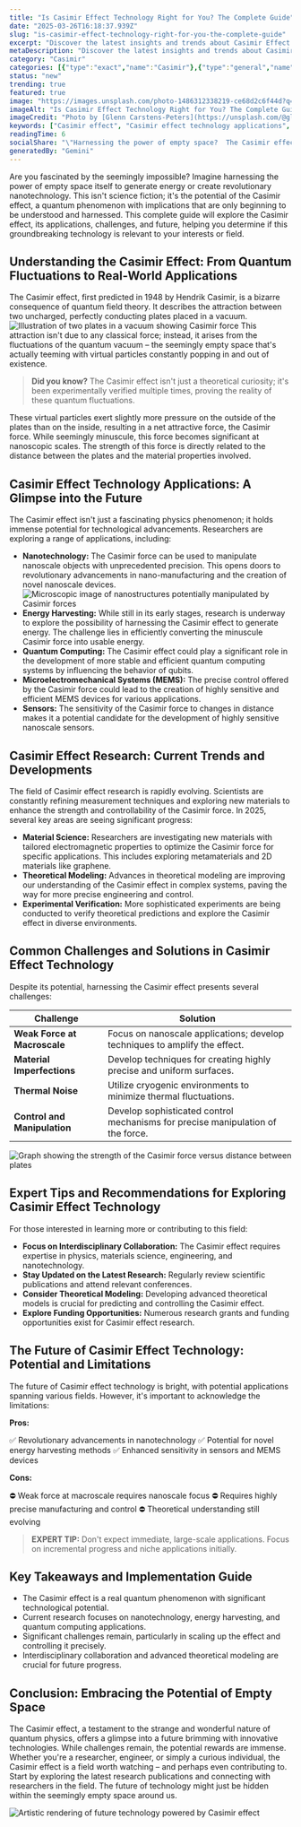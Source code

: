 ```yaml
---
title: "Is Casimir Effect Technology Right for You? The Complete Guide"
date: "2025-03-26T16:18:37.939Z"
slug: "is-casimir-effect-technology-right-for-you-the-complete-guide"
excerpt: "Discover the latest insights and trends about Casimir Effect Technology. This comprehensive guide covers everything you need to know about Casimir Effect Technology in 2025."
metaDescription: "Discover the latest insights and trends about Casimir Effect Technology. This comprehensive guide covers everything you need to know about Casimir Effect T..."
category: "Casimir"
categories: [{"type":"exact","name":"Casimir"},{"type":"general","name":"Physics"},{"type":"medium","name":"Nanotechnology"},{"type":"specific","name":"Microelectromechanical Systems"},{"type":"niche","name":"MEMS Fabrication"}]
status: "new"
trending: true
featured: true
image: "https://images.unsplash.com/photo-1486312338219-ce68d2c6f44d?q=85&w=1200&fit=max&fm=webp&auto=compress"
imageAlt: "Is Casimir Effect Technology Right for You? The Complete Guide"
imageCredit: "Photo by [Glenn Carstens-Peters](https://unsplash.com/@glenncarstenspeters) on Unsplash"
keywords: ["Casimir effect", "Casimir effect technology applications", "Casimir force", "Casimir effect explained", "Casimir effect research", "buy Casimir effect devices", "Casimir effect energy harvesting", "Casimir effect nanotechnology", "Casimir effect quantum physics", "Casimir effect future technology"]
readingTime: 6
socialShare: "\"Harnessing the power of empty space?  The Casimir effect isn't science fiction; it's the next frontier of nanotechnology and energy harvesting, and it's closer than you think.\""
generatedBy: "Gemini"
---
```




Are you fascinated by the seemingly impossible?  Imagine harnessing the power of empty space itself to generate energy or create revolutionary nanotechnology.  This isn't science fiction; it's the potential of the Casimir effect, a quantum phenomenon with implications that are only beginning to be understood and harnessed.  This complete guide will explore the Casimir effect, its applications, challenges, and future, helping you determine if this groundbreaking technology is relevant to your interests or field.

## Understanding the Casimir Effect: From Quantum Fluctuations to Real-World Applications

The Casimir effect, first predicted in 1948 by Hendrik Casimir, is a bizarre consequence of quantum field theory.  It describes the attraction between two uncharged, perfectly conducting plates placed in a vacuum.  ![Illustration of two plates in a vacuum showing Casimir force](https://images.unsplash.com/photo-1488590528505-98d2b5aba04b?q=85&w=1200&fit=max&fm=webp&auto=compress)  This attraction isn't due to any classical force; instead, it arises from the fluctuations of the quantum vacuum – the seemingly empty space that's actually teeming with virtual particles constantly popping in and out of existence.

> **Did you know?**  The Casimir effect isn't just a theoretical curiosity; it's been experimentally verified multiple times, proving the reality of these quantum fluctuations.

These virtual particles exert slightly more pressure on the outside of the plates than on the inside, resulting in a net attractive force, the Casimir force. While seemingly minuscule, this force becomes significant at nanoscopic scales.  The strength of this force is directly related to the distance between the plates and the material properties involved.

## Casimir Effect Technology Applications: A Glimpse into the Future

The Casimir effect isn't just a fascinating physics phenomenon; it holds immense potential for technological advancements.  Researchers are exploring a range of applications, including:

* **Nanotechnology:**  The Casimir force can be used to manipulate nanoscale objects with unprecedented precision.  This opens doors to revolutionary advancements in nano-manufacturing and the creation of novel nanoscale devices. ![Microscopic image of nanostructures potentially manipulated by Casimir forces](https://images.unsplash.com/photo-1486312338219-ce68d2c6f44d?q=85&w=1200&fit=max&fm=webp&auto=compress)
* **Energy Harvesting:**  While still in its early stages, research is underway to explore the possibility of harnessing the Casimir effect to generate energy. The challenge lies in efficiently converting the minuscule Casimir force into usable energy.
* **Quantum Computing:**  The Casimir effect could play a significant role in the development of more stable and efficient quantum computing systems by influencing the behavior of qubits.
* **Microelectromechanical Systems (MEMS):**  The precise control offered by the Casimir force could lead to the creation of highly sensitive and efficient MEMS devices for various applications.
* **Sensors:**  The sensitivity of the Casimir force to changes in distance makes it a potential candidate for the development of highly sensitive nanoscale sensors.

## Casimir Effect Research: Current Trends and Developments

The field of Casimir effect research is rapidly evolving.  Scientists are constantly refining measurement techniques and exploring new materials to enhance the strength and controllability of the Casimir force.  In 2025, several key areas are seeing significant progress:

* **Material Science:**  Researchers are investigating new materials with tailored electromagnetic properties to optimize the Casimir force for specific applications.  This includes exploring metamaterials and 2D materials like graphene.
* **Theoretical Modeling:**  Advances in theoretical modeling are improving our understanding of the Casimir effect in complex systems, paving the way for more precise engineering and control.
* **Experimental Verification:**  More sophisticated experiments are being conducted to verify theoretical predictions and explore the Casimir effect in diverse environments.

##  Common Challenges and Solutions in Casimir Effect Technology

Despite its potential, harnessing the Casimir effect presents several challenges:

| Challenge                     | Solution                                                                   |
|------------------------------|---------------------------------------------------------------------------|
| **Weak Force at Macroscale** | Focus on nanoscale applications; develop techniques to amplify the effect. |
| **Material Imperfections**     | Develop techniques for creating highly precise and uniform surfaces.         |
| **Thermal Noise**             | Utilize cryogenic environments to minimize thermal fluctuations.            |
| **Control and Manipulation** | Develop sophisticated control mechanisms for precise manipulation of the force. |

![Graph showing the strength of the Casimir force versus distance between plates](https://images.unsplash.com/photo-1581091226825-a6a2a5aee158?q=85&w=1200&fit=max&fm=webp&auto=compress)

## Expert Tips and Recommendations for Exploring Casimir Effect Technology

For those interested in learning more or contributing to this field:

* **Focus on Interdisciplinary Collaboration:**  The Casimir effect requires expertise in physics, materials science, engineering, and nanotechnology.
* **Stay Updated on the Latest Research:**  Regularly review scientific publications and attend relevant conferences.
* **Consider Theoretical Modeling:**  Developing advanced theoretical models is crucial for predicting and controlling the Casimir effect.
* **Explore Funding Opportunities:**  Numerous research grants and funding opportunities exist for Casimir effect research.

##  The Future of Casimir Effect Technology: Potential and Limitations

The future of Casimir effect technology is bright, with potential applications spanning various fields. However, it's important to acknowledge the limitations:

**Pros:**

✅ Revolutionary advancements in nanotechnology
✅ Potential for novel energy harvesting methods
✅ Enhanced sensitivity in sensors and MEMS devices

**Cons:**

⛔ Weak force at macroscale requires nanoscale focus
⛔ Requires highly precise manufacturing and control
⛔ Theoretical understanding still evolving

> **EXPERT TIP:**  Don't expect immediate, large-scale applications.  Focus on incremental progress and niche applications initially.

## Key Takeaways and Implementation Guide

* The Casimir effect is a real quantum phenomenon with significant technological potential.
* Current research focuses on nanotechnology, energy harvesting, and quantum computing applications.
* Significant challenges remain, particularly in scaling up the effect and controlling it precisely.
* Interdisciplinary collaboration and advanced theoretical modeling are crucial for future progress.

## Conclusion: Embracing the Potential of Empty Space

The Casimir effect, a testament to the strange and wonderful nature of quantum physics, offers a glimpse into a future brimming with innovative technologies. While challenges remain, the potential rewards are immense.  Whether you're a researcher, engineer, or simply a curious individual, the Casimir effect is a field worth watching – and perhaps even contributing to.  Start by exploring the latest research publications and connecting with researchers in the field. The future of technology might just be hidden within the seemingly empty space around us.

![Artistic rendering of future technology powered by Casimir effect](https://images.unsplash.com/photo-1526374965328-7f61d4dc18c5?q=85&w=1200&fit=max&fm=webp&auto=compress)

